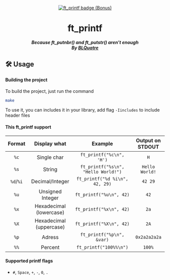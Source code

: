 <p align="center">
	<a href="https://github.com/ayogun/42-project-badges"><img src="https://raw.githubusercontent.com/ayogun/42-project-badges/main/badges/ft_printfm.png" alt="ft_printf badge (Bonus)"/></a>
</p>

<h1 align="center">
	ft_printf
</h1>

<p align="center">
	<b><i>Because ft_putnbr() and ft_putstr() aren’t enough </i></b><br>
	<b><i>By <a href="https://github.com/BLQuatre">BLQuatre</a></i></b><br>
</p>

## 🛠️ Usage

#### Building the project
To build the project, just run the command
```sh
make
```

To use it, you can includes it in your library, add flag `-Iincludes` to include header files

#### This ft_printf support
| Format    | Display what            | Example                               | Output on STDOUT |
| :---:     | :---:                   | :---:                                 | :---:            |
| `%c`      | Single char             | `ft_printf("%c\n", 'H')`              | `H`              |
| `%s`      | String                  | `ft_printf("%s\n", "Hello World!")`   | `Hello World!`   |
| `%d`/`%i` | Decimal/Integer         | `ft_printf("%d %i\n", 42, 29)`        | `42 29`          |
| `%u`      | Unsigned Integer        | `ft_printf("%u\n", 42)`               | `42`             |
| `%x`      | Hexadecimal (lowercase) | `ft_printf("%x\n", 42)`               | `2a`             |
| `%X`      | Hexadecimal (uppercase) | `ft_printf("%X\n", 42)`               | `2A`             |
| `%p`      | Adress                  | `ft_printf("%p\n", &var)`             | `0x2a2a2a2a`     |
| `%%`      | Percent                 | `ft_printf("100%%\n")`                | `100%`           |

#### Supported printf flags
- `#`, `Space`, `+`, `-`, `0`, `.`
